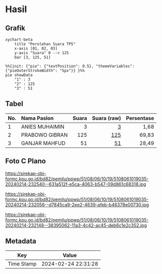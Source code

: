 # Hasil

## Grafik

```mermaid
xychart-beta
    title "Perolehan Suara TPS"
    x-axis [01, 02, 03]
    y-axis "Suara" 0 --> 125
    bar [3, 125, 51]
```

```mermaid
%%{init: {"pie": {"textPosition": 0.5}, "themeVariables": {"pieOuterStrokeWidth": "5px"}} }%%
pie showData
    "1" : 3
    "2" : 125
    "3" : 51
```

## Tabel

| No. | Nama Paslon    | Suara | Suara (raw) | Persentase |
|:--- |:-------------- | -----:| -----------:| ----------:|
| 1   | ANIES MUHAIMIN | 3     | [3][p-1]    | 1,68       |
| 2   | PRABOWO GIBRAN | 125   | [125][p-2]  | 69,83      |
| 3   | GANJAR MAHFUD  | 51    | [51][p-3]   | 28,49      |


[p-1]: https://github.com/gigit-pemilu/pemilu-2024-51-bali/blob/main/pilpres/hitung-suara/sub/51-bali/sub/08-buleleng/sub/06-buleleng/sub/1019-banyuning/sub/035-tps/sub/paslon-1.txt
[p-2]: https://github.com/gigit-pemilu/pemilu-2024-51-bali/blob/main/pilpres/hitung-suara/sub/51-bali/sub/08-buleleng/sub/06-buleleng/sub/1019-banyuning/sub/035-tps/sub/paslon-2.txt
[p-3]: https://github.com/gigit-pemilu/pemilu-2024-51-bali/blob/main/pilpres/hitung-suara/sub/51-bali/sub/08-buleleng/sub/06-buleleng/sub/1019-banyuning/sub/035-tps/sub/paslon-3.txt

## Foto C Plano

https://sirekap-obj-formc.kpu.go.id/bd82/pemilu/ppwp/51/08/06/10/19/5108061019035-20240214-232540--631a512f-e5ca-4063-b547-09d861c68318.jpg

https://sirekap-obj-formc.kpu.go.id/bd82/pemilu/ppwp/51/08/06/10/19/5108061019035-20240214-232056--d7845ca9-2ee2-4639-afeb-b46378e00730.jpg

https://sirekap-obj-formc.kpu.go.id/bd82/pemilu/ppwp/51/08/06/10/19/5108061019035-20240214-232148--38395062-11a3-4c42-ac45-deb6c1e2c352.jpg


## Metadata

| Key        | Value               |
| ---------- | ------------------- |
| Time Stamp | 2024-02-24 22:31:28 |



